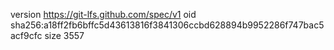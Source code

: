 version https://git-lfs.github.com/spec/v1
oid sha256:a18ff2fb6bffc5d43613816f3841306ccbd628894b9952286f747bac5acf9cfc
size 3557
